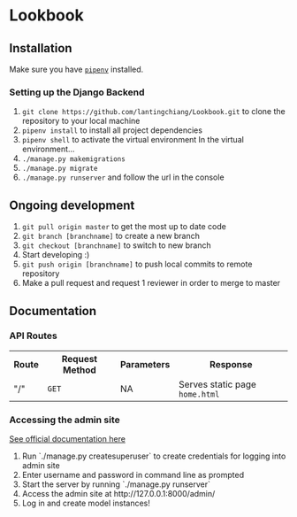 # Lookbook

## Installation
Make sure you have [`pipenv`](https://docs.pipenv.org/en/latest/) installed.

### Setting up the Django Backend
1. `git clone https://github.com/lantingchiang/Lookbook.git` to clone the repository to your local machine
2. `pipenv install` to install all project dependencies
3. `pipenv shell` to activate the virtual environment
In the virtual environment...
4. `./manage.py makemigrations`
5. `./manage.py migrate`
6. `./manage.py runserver` and follow the url in the console

## Ongoing development
1. `git pull origin master` to get the most up to date code
2. `git branch [branchname]` to create a new branch
3. `git checkout [branchname]` to switch to new branch
4. Start developing :)
5. `git push origin [branchname]` to push local commits to remote repository
6. Make a pull request and request 1 reviewer in order to merge to master

## Documentation
### API Routes
<table>
  <tr>
    <th>Route</th>
    <th>Request Method</th>
    <th>Parameters</th>
    <th>Response</th>
  </tr>
  <tr>
    <td>"/"</td>
    <td><code>GET</code></td>
    <td>NA</td>
    <td>Serves static page <code>home.html</code></td>
  </tr>
</table>

### Accessing the admin site

[See official documentation here](https://docs.djangoproject.com/en/3.0/ref/contrib/admin/)
<ol>
  <li>Run `./manage.py createsuperuser` to create credentials for logging into admin site</li>
  <li>Enter username and password in command line as prompted</li>
  <li>Start the server by running `./manage.py runserver`</li>
  <li>Access the admin site at http://127.0.0.1:8000/admin/</li>
  <li>Log in and create model instances!</li>
</ol>

